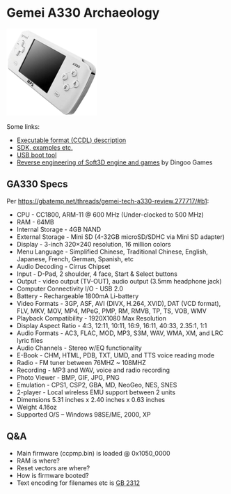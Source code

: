 # Gemei A330 Archaeology

![photo](https://raw.githubusercontent.com/minexew/Gemei-RE/master/_images/gemei-a330-small.png)

Some links:

- [Executable format (CCDL) description](https://github.com/flatmush/dingoo-sdk/blob/master/dingoo_sdk/doc/CCDL_APP_Format.txt)
- [SDK, examples etc.](https://code.google.com/archive/p/mp4sdk/downloads)
- [USB boot tool](https://github.com/iggarpe/cc1800)
- [Reverse engineering of Soft3D engine and games](https://github.com/minexew/Soft3D-RE) by Dingoo Games

## GA330 Specs

Per https://gbatemp.net/threads/gemei-tech-a330-review.277717/#b1:

- CPU - CC1800, ARM-11 @ 600 MHz (Under-clocked to 500 MHz)
- RAM - 64MB
- Internal Storage - 4GB NAND
- External Storage - Mini SD (4-32GB microSD/SDHC via Mini SD adapter)
- Display - 3-inch 320×240 resolution, 16 million colors
- Menu Language - Simplified Chinese, Traditional Chinese, English, Japanese, French, German, Spanish, etc
- Audio Decoding - Cirrus Chipset
- Input - D-Pad, 2 shoulder, 4 face, Start & Select buttons
- Output - video output (TV-OUT), audio output (3.5mm headphone jack)
- Computer Connectivity I/O - USB 2.0
- Battery - Rechargeable 1800mA Li-battery
- Video Formats - 3GP, ASF, AVI (DIVX, H.264, XVID), DAT (VCD format), FLV, MKV, MOV, MP4, MPeG, PMP, RM, RMVB, TP, TS, VOB, WMV
- Playback Compatibility - 1920X1080 Max Resolution
- Display Aspect Ratio - 4:3, 12:11, 10:11, 16:9, 16:11, 40:33, 2.35:1, 1:1
- Audio Formats - AC3, FLAC, MOD, MP3, S3M, WAV, WMA, XM, and LRC lyric files
- Audio Channels - Stereo w/EQ functionality
- E-Book - CHM, HTML, PDB, TXT, UMD, and TTS voice reading mode
- Radio - FM tuner between 76MHZ ~ 108MHZ
- Recording - MP3 and WAV, voice and radio recording
- Photo Viewer - BMP, GIF, JPG, PNG
- Emulation - CPS1, CSP2, GBA, MD, NeoGeo, NES, SNES
- 2-player - Local wireless EMU support between 2 units
- Dimensions 5.31 inches x 2.40 inches x 0.63 inches
- Weight 4.16oz
- Supported O/S – Windows 98SE/ME, 2000, XP

## Q&A

- Main firmware (ccpmp.bin) is loaded @ 0x1050_0000
- RAM is where?
- Reset vectors are where?
- How is firmware booted?
- Text encoding for filenames etc is [GB 2312](https://en.wikipedia.org/wiki/GB_2312)
